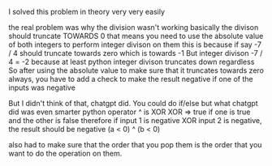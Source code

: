 I solved this problem in theory very very easily

the real problem was why the division wasn't working
basically the divison should truncate TOWARDS 0
that means you need to use the absolute value of both integers to perform integer divison on them
this is because if say -7 / 4 should truncate towards zero which is towards -1
But integer divison -7 / 4 = -2 because at least python integer divison truncates down regardless
So after using the absolute value to make sure that it truncates towards zero always,
you have to add a check to make the result negative if one of the inputs was negative

But I didn't think of that, chatgpt did. You could do if/else but what chatgpt did was even smarter
python operator  ^ is XOR
XOR => true if one is true and the other is false
therefore if input 1 is negative XOR input 2 is negative, the result should be negative
(a < 0) ^ (b < 0)

also had to make sure that the order that you pop them is the order that you want to do the operation on them.